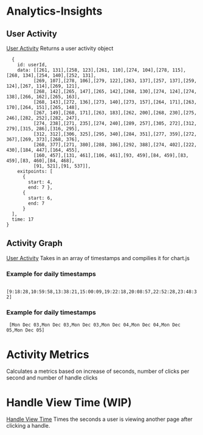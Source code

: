 # Analytics-Insights
## User Activity
[User Activity](https://github.com/oscarmmv/Analytics-Insights/blob/main/heatmap/demo/useractivity.js)
Returns a user activity object
```  
  {
    id: userId,
    data: [[261, 131],[258, 123],[261, 110],[274, 104],[278, 115],[268, 134],[254, 140],[252, 131],
          [269, 107],[278, 106],[279, 122],[263, 137],[257, 137],[259, 124],[267, 114],[269, 121],
          [268, 142],[265, 147],[265, 142],[268, 130],[274, 124],[274, 138],[266, 162],[265, 163],
          [268, 143],[272, 136],[273, 140],[273, 157],[264, 171],[263, 170],[264, 151],[265, 148],
          [267, 149],[268, 171],[263, 183],[262, 200],[268, 230],[275, 246],[282, 252],[282, 247],
          [274, 238],[271, 235],[274, 240],[289, 257],[305, 272],[312, 279],[315, 286],[316, 295],
          [312, 312],[306, 325],[295, 340],[284, 351],[277, 359],[272, 367],[269, 373],[268, 376],
          [268, 377],[271, 380],[288, 386],[292, 388],[274, 402],[222, 430],[184, 447],[164, 455],
          [160, 457],[131, 461],[106, 461],[93, 459],[84, 459],[83, 459],[83, 460],[84, 468],
          [91, 521],[91, 537]],
    exitpoints: [
      { 
        start: 4, 
        end: 7 },
      { 
        start: 6, 
        end: 7 
      }
  ],
  time: 17
} 
```
## Activity Graph
[User Activity](https://github.com/oscarmmv/Analytics-Insights/blob/main/heatmap/demo/useractivity.js)
Takes in an array of timestamps and compilies it for chart.js

### Example for daily timestamps
``` [9:18:28,10:59:58,13:38:21,15:00:09,19:22:18,20:08:57,22:52:28,23:48:32]```

### Example for daily timestamps
``` [Mon Dec 03,Mon Dec 03,Mon Dec 03,Mon Dec 04,Mon Dec 04,Mon Dec 05,Mon Dec 05]```

# Activity Metrics
Calculates a metrics based on increase of seconds, number of clicks per second and number of handle clicks

# Handle View Time (WIP)
[Handle View Time](http://127.0.0.1:5500/index.html)
Times the seconds a user is viewing another page after clicking a handle.
